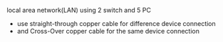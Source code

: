 local area network(LAN)
using 2 switch and 5 PC
- use straight-through copper cable for difference device connection
- and Cross-Over copper cable for the same device connection
